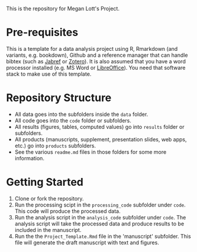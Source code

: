 This is the repository for Megan Lott's Project.


# Pre-requisites

This is a template for a data analysis project using R, Rmarkdown (and variants, e.g. bookdown), Github and a reference manager that can handle bibtex (such as [Jabref](http://www.jabref.org/) or [Zotero](https://www.zotero.org/)). It is also assumed that you have a word processor installed (e.g. MS Word or [LibreOffice](https://www.libreoffice.org/)). You need that software stack to make use of this template.

# Repository Structure

* All data goes into the subfolders inside the `data` folder.
* All code goes into the `code` folder or subfolders.
* All results (figures, tables, computed values) go into `results` folder or subfolders.
* All products (manuscripts, supplement, presentation slides, web apps, etc.) go into `products` subfolders.
* See the various `readme.md` files in those folders for some more information.


# Getting Started

1. Clone or fork the repository. 
2. Run the processing scipt in the `processing_code` subfolder under `code`. This code will produce the processed data.
3. Run the analysis script in the `analysis_code` subfolder under `code`. The analysis script will take the processed data and produce results to be included in the manuscript. 
4. Run the the `Project_Template.Rmd` file in the 'manuscript' subfolder. This file will generate the draft manuscript with text and figures. 
